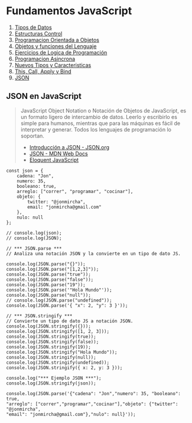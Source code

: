 # Fundamentos JavaScript

1.  [Tipos de Datos](01_tipos_de_datos.md)
1.  [Estructuras Control](02_estructuras_control.md)
1.  [Programacion Orientada a Objetos](03_poo.md)
1.  [Objetos y funciones del Lenguaje](04_objetos_y_funciones.md)
1.  [Ejercicios de Logica de Programación](05_ejercicios_logica.md)
1.  [Programacion Asincrona](06_programacion_asincrona.md)
1.  [Nuevos Tipos y Caracteristicas](07_nuevos_tipos_y_caracteristicas.md)
1.  [This, Call, Apply y Bind](08_this_call_apply_bind.md)
1.  [JSON](09_json.md)

## JSON en JavaScript

> JavaScript Object Notation o Notación de Objetos de JavaScript, es un formato ligero de intercambio de datos. Leerlo y escribirlo es simple para humanos, mientras que para las máquinas es fácil de interpretar y generar.
> Todos los lenguajes de programación lo soportan.
>
> -   [Introducción a JSON - JSON.org](https://www.json.org/json-es.html)
> -   [JSON - MDN Web Docs](https://developer.mozilla.org/en-US/docs/Web/JavaScript/Reference/Global_Objects/JSON)
> -   [Eloquent JavaScript](https://eloquentjavascript.net/)

```
const json = {
    cadena: "Jon",
    numero: 35,
    booleano: true,
    arreglo: ["correr", "programar", "cocinar"],
    objeto: {
        twitter: "@jonmircha",
        email: "jonmircha@gmail.com"
    },
    nulo: null
};

// console.log(json);
// console.log(JSON);

// *** JSON.parse ***
// Analiza una notación JSON y la convierte en un tipo de dato JS.

console.log(JSON.parse("{}"));
console.log(JSON.parse("[1,2,3]"));
console.log(JSON.parse("true"));
console.log(JSON.parse("false"));
console.log(JSON.parse("19"));
console.log(JSON.parse('"Hola Mundo"'));
console.log(JSON.parse("null"));
// console.log(JSON.parse("undefined"));
console.log(JSON.parse('{ "x": 2, "y": 3 }'));

// *** JSON.stringify ***
// Convierte un tipo de dato JS a notación JSON.
console.log(JSON.stringify({}));
console.log(JSON.stringify([1, 2, 3]));
console.log(JSON.stringify(true));
console.log(JSON.stringify(false));
console.log(JSON.stringify(19));
console.log(JSON.stringify("Hola Mundo"));
console.log(JSON.stringify(null));
console.log(JSON.stringify(undefined));
console.log(JSON.stringify({ x: 2, y: 3 }));

console.log("*** Ejemplo JSON ***");
console.log(JSON.stringify(json));

console.log(JSON.parse('{"cadena": "Jon","numero": 35, "booleano": true,
"arreglo": ["correr","programar","cocinar"],"objeto": {"twitter": "@jonmircha",
"email": "jonmircha@gmail.com"},"nulo": null}'));
```
